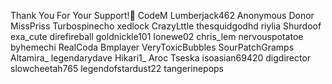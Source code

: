 Thank You For Your Support!💟
CodeM
Lumberjack462
Anonymous Donor
MissPriss
Turbospinecho
xedlock
CrazyLttle
thesquidgodhd
riylia
Shurdoof
exa_cute
direfireball
goldnickle101
Ionewe02
chris_lem
nervouspotatoe
byhemechi
RealCoda
Bmplayer
VeryToxicBubbles
SourPatchGramps
Altamira_
legendarydave
Hikari1_
Aroc
Tseska
isoasian69420
digdirector
slowcheetah765
legendofstardust22
tangerinepops
